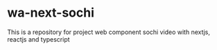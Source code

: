 # wa-next-sochi
This is a repository for project web component sochi video with nextjs, reactjs and typescript
